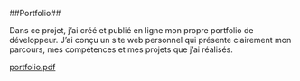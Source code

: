 ##Portfolio##

Dans ce projet, j’ai créé et publié en ligne mon propre portfolio de développeur. J’ai conçu un site web personnel qui présente clairement mon parcours, mes compétences et mes projets que j’ai réalisés. 

[portfolio.pdf](https://github.com/user-attachments/files/16975488/portfolio.pdf)
